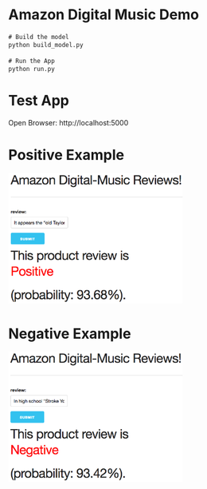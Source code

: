 # Amazon Digital Music Demo

```
# Build the model 
python build_model.py

# Run the App
python run.py
```

# Test App

Open Browser: http://localhost:5000

# Positive Example

<img src="/test/app/static/images/pos.png?" width = 350px>

# Negative Example
<img src="/test/app/static/images/neg.png?" width = 350px>


